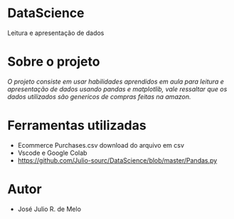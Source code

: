# DataScience
Leitura e apresentação de dados 

# Sobre o projeto
*O projeto consiste em usar habilidades aprendidos em aula para leitura e apresentação de dados usando pandas e matplotlib, vale ressaltar que os dados utilizados são genericos de compras feitas na amazon.*

# Ferramentas utilizadas 
* Ecommerce Purchases.csv   download do arquivo em csv
* Vscode e Google Colab
* https://github.com/Julio-sourc/DataScience/blob/master/Pandas.py

# Autor
* José Julio R. de Melo

